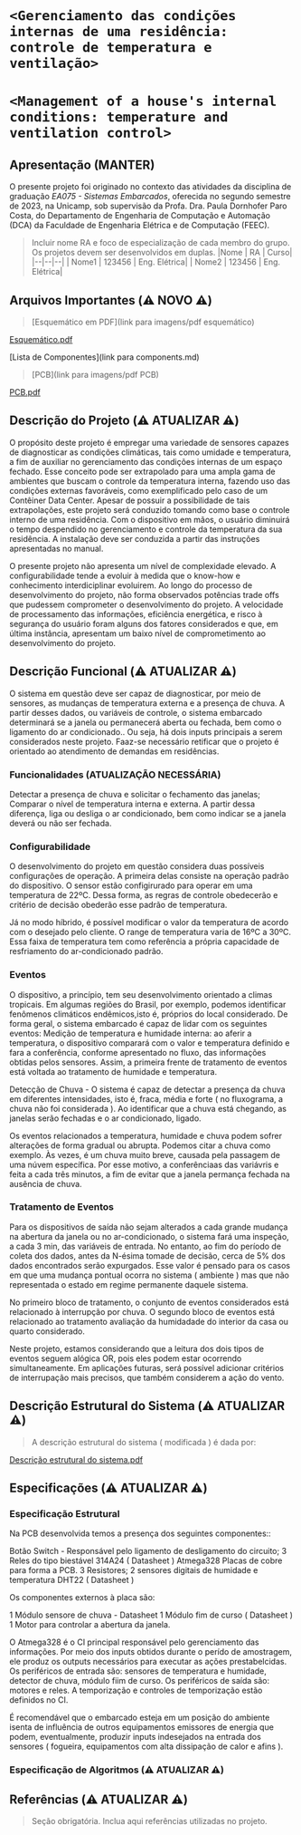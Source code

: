 # `<Gerenciamento das condições internas de uma residência: controle de temperatura e ventilação>`
# `<Management of a house's internal conditions: temperature and ventilation control>`

## Apresentação (MANTER)

O presente projeto foi originado no contexto das atividades da disciplina de graduação *EA075 - Sistemas Embarcados*, 
oferecida no segundo semestre de 2023, na Unicamp, sob supervisão da Profa. Dra. Paula Dornhofer Paro Costa, do Departamento de Engenharia de Computação e Automação (DCA) da Faculdade de Engenharia Elétrica e de Computação (FEEC).

> Incluir nome RA e foco de especialização de cada membro do grupo. Os projetos devem ser desenvolvidos em duplas.
> |Nome  | RA | Curso|
> |--|--|--|
> | Nome1  | 123456  | Eng. Elétrica|
> | Nome2  | 123456  | Eng. Elétrica|
> 
## Arquivos Importantes (:warning: NOVO :warning:)

>[Esquemático em PDF](link para imagens/pdf esquemático)

[Esquemático.pdf](https://github.com/f741963/ea075-2023.2/files/13540209/Esquematico.pdf)

[Lista de Componentes](link para components.md)
>
>[PCB](link para imagens/pdf PCB)
>
[PCB.pdf](https://github.com/f741963/ea075-2023.2/files/13540211/PCB.pdf)


## Descrição do Projeto (:warning: ATUALIZAR :warning:)

O propósito deste projeto é empregar uma variedade de sensores capazes de diagnosticar as condições climáticas, tais como umidade e temperatura, a fim de auxiliar no gerenciamento das condições internas de um espaço fechado. Esse conceito pode ser extrapolado para uma ampla gama de ambientes que buscam o controle da temperatura interna, fazendo uso das condições externas favoráveis, como exemplificado pelo caso de um Contêiner Data Center. Apesar de possuir a possibilidade de tais extrapolações, este projeto será conduzido tomando como base o controle interno de uma residência. Com o dispositivo em mãos, o usuário diminuirá o tempo despendido no gerenciamento e controle da temperatura da sua residência. A instalação deve ser conduzida a partir das instruções apresentadas no manual.

O presente projeto não apresenta um nível de complexidade elevado. A configurabilidade tende a evoluir à medida que o know-how e conhecimento interdiciplinar evoluirem. Ao longo do processo de desenvolvimento do projeto, não forma observados potências trade offs que pudessem comprometer o desenvolvimento do projeto. A velocidade de processamento das informações, eficiência energética, e risco à segurança do usuário foram alguns dos fatores considerados e que, em última instância, apresentam um baixo nível de comprometimento ao desenvolvimento do projeto. 


## Descrição Funcional (:warning: ATUALIZAR :warning:)

O sistema em questão deve ser capaz de diagnosticar, por meio de sensores, as mudanças de temperatura externa e a presença de chuva. A partir desses dados, ou variáveis de controle, o sistema embarcado determinará se a janela ou permanecerá aberta ou fechada, bem como o ligamento do ar condicionado.. Ou seja, há dois inputs principais a serem considerados neste projeto. Faaz-se necessário retificar que o projeto é orientado ao atendimento de demandas em residências.


### Funcionalidades (ATUALIZAÇÃO NECESSÁRIA)

Detectar a presença de chuva e solicitar o fechamento das janelas;
Comparar o nível de temperatura interna e externa. A partir dessa diferença, liga ou desliga o ar condicionado, bem como indicar se a janela deverá ou não ser fechada.

### Configurabilidade

O desenvolvimento do projeto em questão considera duas possíveis configurações de operação. A primeira delas consiste na operação padrão do dispositivo. O sensor estão configirurado para operar em uma temperatura de 22ºC. Dessa forma, as regras de controle obedecerão e critério de decisão obederão esse padrão de temperatura.

Já no modo híbrido, é possível  modificar o valor da temperatura de acordo com o desejado pelo cliente. O range de temperatura varia de 16ºC a 30ºC. Essa faixa de temperatura tem como referência a própria capacidade de resfriamento do ar-condicionado padrão.

### Eventos

O dispositivo, a princípio, tem seu desenvolvimento orientado a climas tropicais. Em algumas regiões do Brasil, por exemplo, podemos identificar fenômenos climáticos endêmicos,isto é, próprios do local considerado. De forma geral, o sistema embarcado é capaz de lidar com os seguintes eventos: Medição de temperatura e humidade interna: ao aferir a temperatura, o dispositivo comparará com o valor e temperatura definido e fara a conferência, conforme apresentado no fluxo, das informações obtidas pelos sensores. Assim, a primeira frente de tratamento de eventos está voltada ao tratamento de humidade e temperatura. 

Detecção de Chuva - O sistema é capaz de detectar a presença da chuva em diferentes intensidades, isto é, fraca, média e forte ( no fluxograma, a chuva não foi considerada ). Ao identificar que a chuva está chegando, as janelas serão fechadas e o ar condicionado, ligado. 

Os eventos relacionados a temperatura, humidade e chuva podem sofrer alterações de forma gradual ou abrupta. Podemos citar a chuva como exemplo. Às vezes, é um chuva muito breve, causada pela passagem de uma núvem específica. Por esse motivo, a conferênciaas das variávris e feita a cada três minutos, a fim de evitar que a janela permança fechada na ausência de chuva.  


### Tratamento de Eventos

Para os dispositivos de saída não sejam alterados a cada grande mudança na abertura da janela ou no ar-condicionado, o sistema fará uma inspeção, a cada 3 min, das variáveis de entrada. No entanto, ao fim do período de coleta dos dados, antes da N-ésima tomade de decisão, cerca de 5% dos dados encontrados serão expurgados. Esse valor é pensado para os casos em que uma mudança pontual ocorra no sistema ( ambiente ) mas que não representada o estado em regime permanente daquele sistema.

No primeiro bloco de tratamento, o conjunto de eventos considerados está relacionado à interrupção por chuva. O segundo bloco de eventos está relacionado ao tratamento avaliação da humidadade do interior da casa ou quarto considerado. 

Neste projeto, estamos considerando que a leitura dos dois tipos de eventos seguem alógica OR, pois eles podem estar ocorrendo simultaneamente.  Em aplicações futuras, será possível adicionar critérios de interrupação mais precisos, que também considerem a ação do vento. 


## Descrição Estrutural do Sistema (:warning: ATUALIZAR :warning:)
> A descrição estrutural do sistema ( modificada ) é dada por:

[Descrição estrutural do sistema.pdf](https://github.com/f741963/ea075-2023.2/files/13539960/Descricao.estrutural.do.sistema.pdf)


## Especificações (:warning: ATUALIZAR :warning:)

### Especificação Estrutural

Na PCB desenvolvida temos a presença dos seguintes componentes::

Botão Switch - Responsável pelo ligamento de desligamento do circuito;
3 Reles do tipo biestável 314A24 ( Datasheet ) 
Atmega328 
Placas de cobre para forma a PCB. 
3 Resistores;
2 sensores digitais de humidade e temperatura DHT22 ( Datasheet ) 

Os  componentes externos à placa são: 

1 Módulo sensore de chuva - Datasheet
1 Módulo fim de curso ( Datasheet )
1 Motor para controlar a abertura da janela. 


O Atmega328 é o CI principal responsável pelo gerenciamento das informações. Por meio dos inputs obtidos durante o perído de amostragem, ele produz os outputs necessários para executar as ações prestabelcidas.  Os periféricos de entrada são: sensores de temperatura e humidade, detector de chuva, módulo fiim de curso. Os periféricos de saída são: motores e reles. A temporização e controles de temporização estão definidos no CI. 

É recomendável que o embarcado esteja em um posição do ambiente isenta de influência de outros equipamentos emissores de energia que  podem, eventualmente, produzir inputs indesejados na entrada dos sensores ( fogueira, equipamentos com alta dissipação de calor e afins ). 


### Especificação de Algoritmos (:warning: ATUALIZAR :warning:)

## Referências (:warning: ATUALIZAR :warning:)
> Seção obrigatória. Inclua aqui referências utilizadas no projeto.
